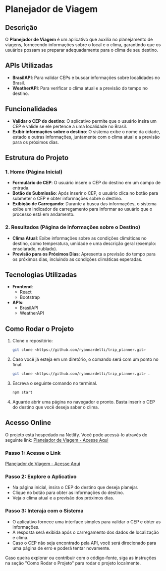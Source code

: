 # Planejador de Viagem

## Descrição
O **Planejador de Viagem** é um aplicativo que auxilia no planejamento de viagens, fornecendo informações sobre o local e o clima, garantindo que os usuários possam se preparar adequadamente para o clima de seu destino.

## APIs Utilizadas
- **BrasilAPI**: Para validar CEPs e buscar informações sobre localidades no Brasil.
- **WeatherAPI**: Para verificar o clima atual e a previsão do tempo no destino.

## Funcionalidades
- **Validar o CEP do destino**: O aplicativo permite que o usuário insira um CEP e valide se ele pertence a uma localidade no Brasil.
- **Exibir informações sobre o destino**: O sistema exibe o nome da cidade, estado e outras informações, juntamente com o clima atual e a previsão para os próximos dias.

## Estrutura do Projeto

### 1. Home (Página Inicial)
- **Formulário de CEP**: O usuário insere o CEP do destino em um campo de entrada.
- **Botão de Submissão**: Após inserir o CEP, o usuário clica no botão para submeter o CEP e obter informações sobre o destino.
- **Exibição de Carregando**: Durante a busca das informações, o sistema exibe um indicador de carregamento para informar ao usuário que o processo está em andamento.

### 2. Resultados (Página de Informações sobre o Destino)
- **Clima Atual**: Exibe informações sobre as condições climáticas no destino, como temperatura, umidade e uma descrição geral (exemplo: ensolarado, nublado).
- **Previsão para os Próximos Dias**: Apresenta a previsão do tempo para os próximos dias, incluindo as condições climáticas esperadas.

## Tecnologias Utilizadas
- **Frontend**:
  - React
  - Bootstrap
- **APIs**:
  - BrasilAPI
  - WeatherAPI


## Como Rodar o Projeto
1. Clone o repositório:
   ```bash
   git clone <https://github.com/ryannardelli/trip_planner.git>
2. Caso você já esteja em um diretório, o comando será com um ponto no final.
   ```bash
   git clone <https://github.com/ryannardelli/trip_planner.git> .
3. Escreva o seguinte comando no terminal.
    ```bash
   npm start
4. Aguarde abrir uma página no navegador e pronto. Basta inserir o CEP do destino que você deseja saber o clima.

## Acesso Online
O projeto está hospedado na Netlify. Você pode acessá-lo através do seguinte link:
[Planejador de Viagem - Acesse Aqui](https://marvelous-phoenix-5213f9.netlify.app/)

### Passo 1: Acesse o Link
[Planejador de Viagem - Acesse Aqui](https://marvelous-phoenix-5213f9.netlify.app/)

### Passo 2: Explore o Aplicativo
- Na página inicial, insira o CEP do destino que deseja planejar.
- Clique no botão para obter as informações do destino.
- Veja o clima atual e a previsão dos próximos dias.
### Passo 3: Interaja com o Sistema
- O aplicativo fornece uma interface simples para validar o CEP e obter as informações.
- A resposta será exibida após o carregamento dos dados de localização e clima.
- Caso o CEP não seja encontrado pela API, você será direcionado para uma página de erro e poderá tentar novamente.

Caso queira explorar ou contribuir com o código-fonte, siga as instruções na seção "Como Rodar o Projeto" para rodar o projeto localmente.


